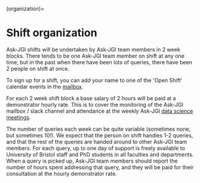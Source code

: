 (organization)=
# Shift organization

Ask-JGI shifts will be undertaken by Ask-JGI team members in 2 week blocks.
There tends to be one Ask-JGI team member on shift at any one time, but in the
past when there have been lots of queries, there have been 2 people on
shift at once.

To sign up for a shift, you can add your name to one of the 'Open Shift'
calendar events in the
[mailbox](https://outlook.office.com/mail/ask-jgi@bristol.ac.uk/inbox/).

For each 2 week shift block a base salary of 2 hours will be paid at a
demonstrator hourly rate. This is to cover the monitoring of the Ask-JGI mailbox
/ slack channel and attendance at the weekly Ask-JGI [data science
meetings](meetings).

The number of queries each week can be quite variable (sometimes none, but
sometimes 10!). We expect that the person on shift handles 1-2 queries, and that
the rest of the queries are handed around to other Ask-JGI team members. For
each query, up to one day of support is freely available to University of
Bristol staff and PhD students in all faculties and departments. When a query is
picked up, Ask-JGI team members should report the number of hours spent
addressing that query, and they will be paid for their consultation at the
hourly demonstrator rate.
